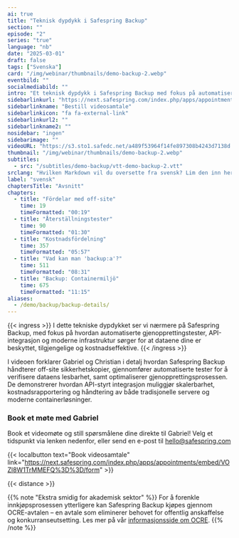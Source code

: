 ```yaml
---
ai: true
title: "Teknisk dypdykk i Safespring Backup"
section: ""
episode: "2"
series: "true"
language: "nb"
date: "2025-03-01"
draft: false
tags: ["Svenska"]
card: "/img/webinar/thumbnails/demo-backup-2.webp"
eventbild: ""
socialmediabild: ""
intro: "Et teknisk dypdykk i Safespring Backup med fokus på automatiserte gjenopprettingstester, API-integrasjon og moderne infrastruktur."
sidebarlinkurl: "https://next.safespring.com/index.php/apps/appointments/embed/VOZl8W1TrMMEFQ%3D%3D/form"
sidebarlinkname: "Bestill videosamtale"
sidebarlinkicon: "fa fa-external-link"
sidebarlinkurl2: ""
sidebarlinkname2: ""
nosidebar: "ingen"
sidebarimage: ""
videoURL: "https://s3.sto1.safedc.net/a489f53964f14fe897308b4243d7138d:processedvideos/demo-backup-2/master.m3u8"
thumbnail: "/img/webinar/thumbnails/demo-backup-2.webp"
subtitles:
  - src: "/subtitles/demo-backup/vtt-demo-backup-2.vtt"
srclang: "Hvilken Markdown vil du oversette fra svensk? Lim den inn her, så oversetter jeg til bokmål. Jeg beholder strukturen, oversetter lenketekster, men lar lenkemål, kodeblokker, inline-kode, URL-er, slugs, filnavn og frontmatter-nøkler være uendret."
label: "svensk"
chaptersTitle: "Avsnitt"
chapters:
  - title: "Fördelar med off-site"
    time: 19
    timeFormatted: "00:19"
  - title: "Återställningstester"
    time: 90
    timeFormatted: "01:30"
  - title: "Kostnadsfördelning"
    time: 357
    timeFormatted: "05:57"
  - title: "Vad kan man 'backup:a'?"
    time: 511
    timeFormatted: "08:31"
  - title: "Backup: Containermiljö"
    time: 675
    timeFormatted: "11:15"
aliases:
  - /demo/backup/backup-details/
---
```

{{< ingress >}}
I dette tekniske dypdykket ser vi nærmere på Safespring Backup, med fokus på hvordan automatiserte gjenopprettingstester, API-integrasjon og moderne infrastruktur sørger for at dataene dine er beskyttet, tilgjengelige og kostnadseffektive.
{{< /ingress >}}

I videoen forklarer Gabriel og Christian i detalj hvordan Safespring Backup håndterer off-site sikkerhetskopier, gjennomfører automatiserte tester for å verifisere dataens lesbarhet, samt optimaliserer gjenopprettingsprosessen. De demonstrerer hvordan API-styrt integrasjon muliggjør skalerbarhet, kostnadsrapportering og håndtering av både tradisjonelle servere og moderne containerløsninger.

### Book et møte med Gabriel

Book et videomøte og still spørsmålene dine direkte til Gabriel! Velg et tidspunkt via lenken nedenfor, eller send en e-post til hello@safespring.com

{{< localbutton text="Book videosamtale" link="https://next.safespring.com/index.php/apps/appointments/embed/VOZl8W1TrMMEFQ%3D%3D/form" >}}

{{< distance >}}

{{% note "Ekstra smidig for akademisk sektor" %}}
For å forenkle innkjøpsprosessen ytterligere kan Safespring Backup kjøpes gjennom OCRE-avtalen – en avtale som eliminerer behovet for offentlig anskaffelse og konkurranseutsetting. Les mer på vår [informasjonsside om OCRE](/branscher/utbildning-forskning/).
{{% /note %}}